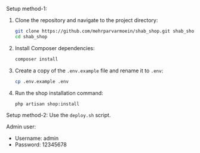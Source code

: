 
Setup method-1:

1. Clone the repository and navigate to the project directory:
   ```bash
   git clone https://github.com/mehrparvarmoein/shab_shop.git shab_shop
   cd shab_shop
   ```

2. Install Composer dependencies:
   ```bash
   composer install
   ```

3. Create a copy of the `.env.example` file and rename it to `.env`:
   ```bash
   cp .env.example .env
   ```

4. Run the shop installation command:
   ```bash
   php artisan shop:install
   ```

Setup method-2:
Use the `deploy.sh` script.

Admin user:
- Username: admin
- Password: 12345678

